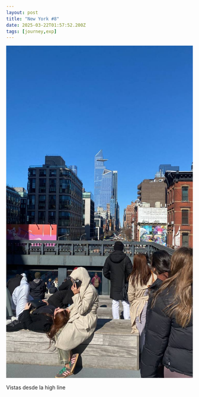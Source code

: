 ```yaml
---
layout: post
title: "New York #8"
date: 2025-03-22T01:57:52.200Z
tags: [journey,exp]
---
```


![New York #8](/assets/images/2025-03-22-image015752.png)

Vistas desde la high line